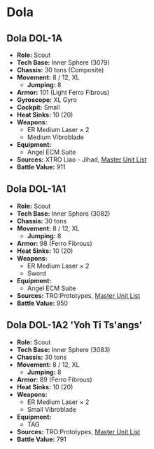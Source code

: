 # Dola
## Dola DOL-1A
- **Role:** Scout
- **Tech Base:** Inner Sphere (3079)
- **Chassis:** 30 tons (Composite)
- **Movement:** 8 / 12, XL
  - **Jumping:** 8
- **Armor:** 101 (Light Ferro Fibrous)
- **Gyroscope:** XL Gyro
- **Cockpit:** Small
- **Heat Sinks:** 10 (20)
- **Weapons:**
  - ER Medium Laser × 2
  - Medium Vibroblade
- **Equipment:**
  - Angel ECM Suite
- **Sources:** XTRO Liao - Jihad, [Master Unit List](http://masterunitlist.info/Unit/Details/903/dola-dol-1a)
- **Battle Value:** 911

## Dola DOL-1A1
- **Role:** Scout
- **Tech Base:** Inner Sphere (3082)
- **Chassis:** 30 tons
- **Movement:** 8 / 12, XL
  - **Jumping:** 8
- **Armor:** 98 (Ferro Fibrous)
- **Heat Sinks:** 10 (20)
- **Weapons:**
  - ER Medium Laser × 2
  - Sword
- **Equipment:**
  - Angel ECM Suite
- **Sources:** TRO:Prototypes, [Master Unit List](http://masterunitlist.info/Unit/Details/4086/dola-dol-1a1)
- **Battle Value:** 950

## Dola DOL-1A2 'Yoh Ti Ts'angs'
- **Role:** Scout
- **Tech Base:** Inner Sphere (3083)
- **Chassis:** 30 tons
- **Movement:** 8 / 12, XL
  - **Jumping:** 8
- **Armor:** 89 (Ferro Fibrous)
- **Heat Sinks:** 10 (20)
- **Weapons:**
  - ER Medium Laser × 2
  - Small Vibroblade
- **Equipment:**
  - TAG
- **Sources:** TRO:Prototypes, [Master Unit List](http://masterunitlist.info/Unit/Details/4087/dola-dol-1a2-yoh-ti-tsang)
- **Battle Value:** 791

